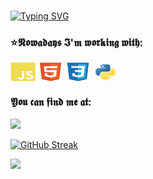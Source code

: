# 
[![Typing SVG](https://readme-typing-svg.herokuapp.com?color=%235C24B8&lines=Hello%2C+im+Victor+Hugo+%F0%9F%91%8F;Just+a+novice+developer.+;+Learning+Front%2Fback-end)](https://git.io/typing-svg)

### ⭐𝕹𝖔𝖜𝖆𝖉𝖆𝖞𝖘 𝕴'𝖒 𝖜𝖔𝖗𝖐𝖎𝖓𝖌 𝖜𝖎𝖙𝖍:
<div style="display: inline_block"><img align="center" alt="Rafa-Js" height="30" width="40" src="https://raw.githubusercontent.com/devicons/devicon/master/icons/javascript/javascript-plain.svg">
  <img align="center" alt="Rafa-HTML" height="30" width="40" src="https://raw.githubusercontent.com/devicons/devicon/master/icons/html5/html5-original.svg">
  <img align="center" alt="Rafa-CSS" height="30" width="40" src="https://raw.githubusercontent.com/devicons/devicon/master/icons/css3/css3-original.svg">
  <img align="center" alt="Rafa-Python" height="30" width="40" src="https://raw.githubusercontent.com/devicons/devicon/master/icons/python/python-original.svg">
</div>

### 𝖄𝖔𝖚 𝖈𝖆𝖓 𝖋𝖎𝖓𝖉 𝖒𝖊 𝖆𝖙:

<div text-align="justify">
  <a href="https://www.linkedin.com/in/victor-hugo-96719a232/" target="_blank"><img src="https://img.shields.io/badge/-LinkedIn-%230077B5?style=for-the-badge&logo=linkedin&logoColor=white" target="_blank"></a> 
</div>

[![GitHub Streak](https://github-readme-streak-stats.herokuapp.com/?user=VictorHugoCC&theme=nightowl)](https://git.io/streak-stats)

<div>

  <a href="https://github.com/anuraghazra/github-readme-stats#customization">
  <img height="180em" src="https://github-readme-stats.vercel.app/api/top-langs/?username=VictorHugoCC&layout=compact&langs_count=7&theme=dracula"/>
</div>
